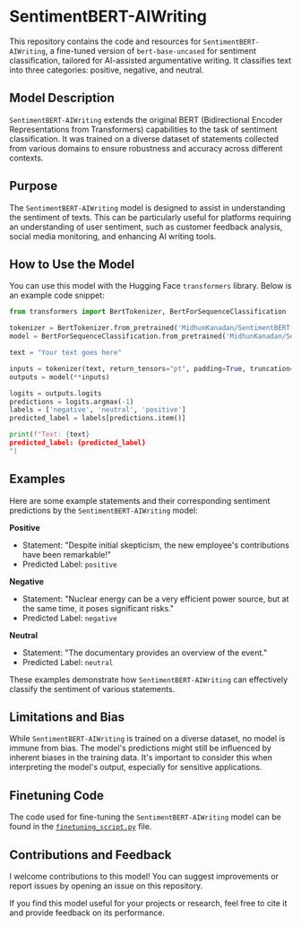 
# SentimentBERT-AIWriting

This repository contains the code and resources for `SentimentBERT-AIWriting`, a fine-tuned version of `bert-base-uncased` for sentiment classification, tailored for AI-assisted argumentative writing. It classifies text into three categories: positive, negative, and neutral.

## Model Description

`SentimentBERT-AIWriting` extends the original BERT (Bidirectional Encoder Representations from Transformers) capabilities to the task of sentiment classification. It was trained on a diverse dataset of statements collected from various domains to ensure robustness and accuracy across different contexts.

## Purpose

The `SentimentBERT-AIWriting` model is designed to assist in understanding the sentiment of texts. This can be particularly useful for platforms requiring an understanding of user sentiment, such as customer feedback analysis, social media monitoring, and enhancing AI writing tools.

## How to Use the Model

You can use this model with the Hugging Face `transformers` library. Below is an example code snippet:

```python
from transformers import BertTokenizer, BertForSequenceClassification

tokenizer = BertTokenizer.from_pretrained('MidhunKanadan/SentimentBERT-AIWriting')
model = BertForSequenceClassification.from_pretrained('MidhunKanadan/SentimentBERT-AIWriting')

text = "Your text goes here"

inputs = tokenizer(text, return_tensors="pt", padding=True, truncation=True, max_length=128)
outputs = model(**inputs)

logits = outputs.logits
predictions = logits.argmax(-1)
labels = ['negative', 'neutral', 'positive']
predicted_label = labels[predictions.item()]

print(f"Text: {text}
predicted_label: {predicted_label}
")
```

## Examples

Here are some example statements and their corresponding sentiment predictions by the `SentimentBERT-AIWriting` model:

**Positive**

* Statement: "Despite initial skepticism, the new employee's contributions have been remarkable!"
* Predicted Label: `positive`

**Negative**

* Statement: "Nuclear energy can be a very efficient power source, but at the same time, it poses significant risks."
* Predicted Label: `negative`

**Neutral**

* Statement: "The documentary provides an overview of the event."
* Predicted Label: `neutral`

These examples demonstrate how `SentimentBERT-AIWriting` can effectively classify the sentiment of various statements.

## Limitations and Bias

While `SentimentBERT-AIWriting` is trained on a diverse dataset, no model is immune from bias. The model's predictions might still be influenced by inherent biases in the training data. It's important to consider this when interpreting the model's output, especially for sensitive applications.

## Finetuning Code

The code used for fine-tuning the `SentimentBERT-AIWriting` model can be found in the [`finetuning_script.py`](./finetuning_script.py) file.


## Contributions and Feedback

I welcome contributions to this model! You can suggest improvements or report issues by opening an issue on this repository.

If you find this model useful for your projects or research, feel free to cite it and provide feedback on its performance.

